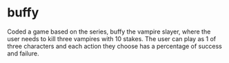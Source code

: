 # buffy
Coded a game based on the series, buffy the vampire slayer, where the user needs to kill three vampires with 10 stakes. The user can play as 1 of three characters and each action they choose has a percentage of success and failure.

